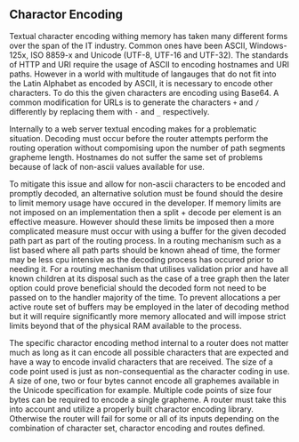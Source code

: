 ## Charactor Encoding
Textual character encoding withing memory has taken many different forms over the span of the IT industry. Common ones have been ASCII, Windows-125x, ISO 8859-x and Unicode (UTF-8, UTF-16 and UTF-32). The standards of HTTP and URI require the usage of ASCII to encoding hostnames and URI paths. However in a world with multitude of langauges that do not fit into the Latin Alphabet as encoded by ASCII, it is necessary to encode other characters. To do this the given characters are encoding using Base64. A common modification for URLs is to generate the characters ``+`` and ``/`` differently by replacing them with ``-`` and ``_`` respectively.

Internally to a web server textual encoding makes for a problematic situation. Decoding must occur before the router attempts perform the routing operation without compomising upon the number of path segments grapheme length. Hostnames do not suffer the same set of problems because of lack of non-ascii values available for use.

To mitigate this issue and allow for non-ascii characters to be encoded and promptly decoded, an alternative solution must be found should the desire to limit memory usage have occured in the developer. If memory limits are not imposed on an implementation then a split + decode per element is an effective measure. However should these limits be imposed then a more complicated measure must occur with using a buffer for the given decoded path part as part of the routing process. In a routing mechanism such as a list based where all path parts should be known ahead of time, the former may be less cpu intensive as the decoding process has occured prior to needing it. For a routing mechanism that utilises validation prior and have all known children at its disposal such as the case of a tree graph then the later option could prove beneficial should the decoded form not need to be passed on to the handler majority of the time. To prevent allocations a per active route set of buffers may be employed in the later of decoding method but it will require significantly more memory allocated and will impose strict limits beyond that of the physical RAM available to the process.

The specific charactor encoding method internal to a router does not matter much as long as it can encode all possible characters that are expected and have a way to encode invalid characters that are received. The size of a code point used is just as non-consequential as the character coding in use. A size of one, two or four bytes cannot encode all graphemes available in the Unicode specification for example. Multiple code points of size four bytes can be required to encode a single grapheme. A router must take this into account and utilize a properly built charactor encoding library. Otherwise the router will fail for some or all of its inputs depending on the combination of character set, charactor encoding and routes defined.